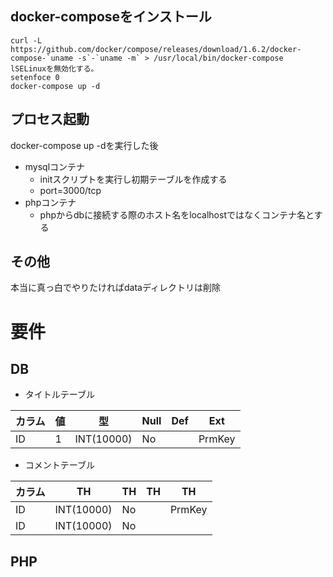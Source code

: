 ## docker-composeをインストール
```
curl -L https://github.com/docker/compose/releases/download/1.6.2/docker-compose-`uname -s`-`uname -m` > /usr/local/bin/docker-compose
lSELinuxを無効化する。
setenfoce 0
docker-compose up -d
```
## プロセス起動
docker-compose up -dを実行した後

- mysqlコンテナ
	- initスクリプトを実行し初期テーブルを作成する
	- port=3000/tcp
- phpコンテナ
	- phpからdbに接続する際のホスト名をlocalhostではなくコンテナ名とする
## その他
本当に真っ白でやりたければdataディレクトリは削除

# 要件
## DB

- タイトルテーブル  

|カラム|値|    型    |Null|Def|  Ext  |
| ---  |---|   ---   |---| --- | --- |
|  ID  |1 |INT(10000)| No |   |PrmKey|

- コメントテーブル  

|  カラム  |  TH  |  TH  |  TH  |  TH  |
| --- | --- | --- | --- | --- |
| ID | INT(10000) | No | | PrmKey |
| ID | INT(10000) | No | | |

## PHP
